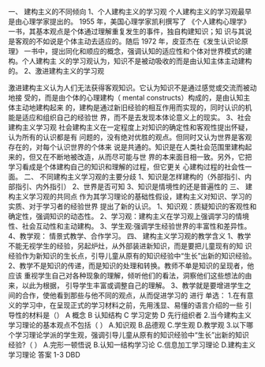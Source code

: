 一、 建构主义的不同倾向
1、个人建构主义的学习观
个人建构主义的学习观最早是由心理学家提出的。 1955 年，美国心理学家凯利撰写了
《个人建构心理学》一书，其基本观点是个体通过理解重复发生的事件，独自构建知识；知
识与其说是客观的不如说是个体主动去适应的。随后 1972 年，皮亚杰在《发生认识论原理》
一书中，提出同化和顺应的概念，强调认知的适应性和个体对世界模式的建构。个人建构主
义的学习观认为，知识不是被动吸收的而是由认知主体主动建构的。
2、激进建构主义的学习观

激进建构主义认为人们无法获得客观知识。它认为知识不是通过感觉或交流而被动地接
受的，而是由个体的心理建构（ mental constructs）构成的，是由认知主体主动地建构起来
的，建构是通过新旧经验的相互作用而实现的，同时认识的机能是适应和组织自己的经验世
界，而不是去发现本体论意义上的现实。
3、社会建构主义学习观
社会建构主义在一定程度上对知识的确定性和客观性提出怀疑，认为所有的认识都是有
问题的，没有绝对优胜的观点。但同时又认为世界是客观存在的，对每个认识世界的个体来
说是共通的。知识是在人类社会范围里建构起来的，但又在不断地被改造，从而尽可能与世
界的本来面目相一致。另外，它把学习看成是个体建构自己的知识和理解的过程，但它更关
心建构过程的社会性一面。
二、 不同建构主义学习观的主要分歧
1、知识是怎样建构的（外部指引、内部指引、内外指引）
2、世界是否可知
3、知识是情境性的还是普遍性的
三、 建构主义学习观的共同点
作为其学习理论的基础性假设，建构主义对知识、学习的实质、对于学习者的经验世界
提出了新的认识。
1、知识观：质疑知识的客观性和确定性，强调知识的动态性。
2、学习观：建构主义在学习观上强调学习的情境性、社会互动性和主动建构。
3、学生观:强调学生经验世界的丰富性和差异性。
4、教学观： 情景式教学、合作学习。
四、 建构主义学习观的教学含义
1、教学不能无视学生的经验，另起炉灶，从外部装进新知识，而是要把儿童现有的知
识经验作为新知识的生长点，引导儿童从原有的知识经验中“生长”出新的知识经验。
2、教学不是知识的传递，而是知识的处理和转换。教师不单是知识的呈现者，他应该
重视学生自己对各种现象的理解，倾听他们的看法，洞察他们这些想法的由来，以此为根据，
引导学生丰富或调整自己的理解。
3、教学就是要增进学生之间的合作，使他看到那些与他不同的观点，从而促进学习的
进行
单选：
1.在有意义的学习中，在呈现正式的学习材料之前，先用浅显、易懂的语言介绍的一些
引导性的材料是（）
A 概念 B 认知结构 C 学习定势 D 先行组织者
2.当今建构主义学习理论的基本观点不包括（ ）
A.知识观 B.品德观 C.学生观 D.教学观
3.以下哪个学习理论学派的学生观，强调引导儿童从原有的知识经验中“生长”出新的知识
经验?（ ）
A.完形一顿悟说 B.认知一结构学习论 C.信息加工学习理论 D.建构主义学习理论
答案 1-3 DBD